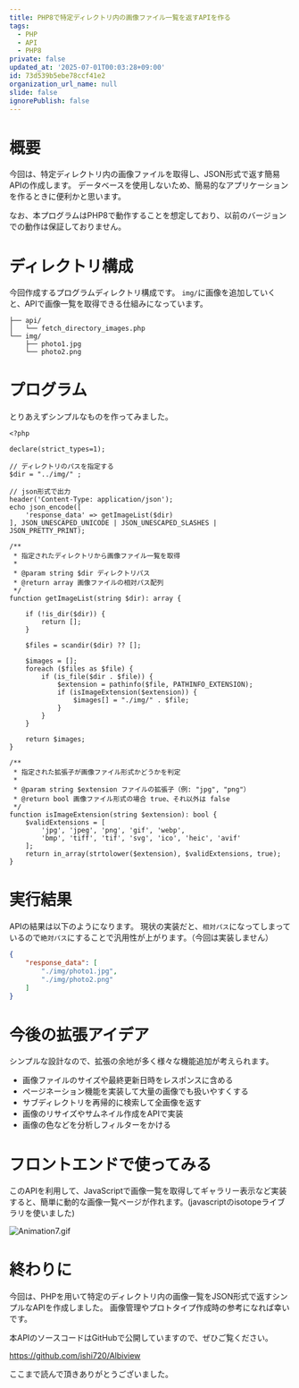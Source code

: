 ```yaml
---
title: PHP8で特定ディレクトリ内の画像ファイル一覧を返すAPIを作る
tags:
  - PHP
  - API
  - PHP8
private: false
updated_at: '2025-07-01T00:03:28+09:00'
id: 73d539b5ebe78ccf41e2
organization_url_name: null
slide: false
ignorePublish: false
---
```

# 概要

今回は、特定ディレクトリ内の画像ファイルを取得し、JSON形式で返す簡易APIの作成します。
データベースを使用しないため、簡易的なアプリケーションを作るときに便利かと思います。

なお、本プログラムはPHP8で動作することを想定しており、以前のバージョンでの動作は保証しておりません。


# ディレクトリ構成

今回作成するプログラムディレクトリ構成です。
`img/`に画像を追加していくと、APIで画像一覧を取得できる仕組みになっています。

```
├── api/
│   └── fetch_directory_images.php
└── img/
    ├── photo1.jpg
    └── photo2.png
```

# プログラム

とりあえずシンプルなものを作ってみました。

```php:fetch_directory_images.php
<?php

declare(strict_types=1);

// ディレクトリのパスを指定する
$dir = "../img/" ;

// json形式で出力
header('Content-Type: application/json');
echo json_encode([
    'response_data' => getImageList($dir)
], JSON_UNESCAPED_UNICODE | JSON_UNESCAPED_SLASHES | JSON_PRETTY_PRINT);

/**
 * 指定されたディレクトリから画像ファイル一覧を取得
 *
 * @param string $dir ディレクトリパス
 * @return array 画像ファイルの相対パス配列
 */
function getImageList(string $dir): array {

    if (!is_dir($dir)) {
        return [];
    }

    $files = scandir($dir) ?? [];

    $images = [];
    foreach ($files as $file) {
        if (is_file($dir . $file)) {
            $extension = pathinfo($file, PATHINFO_EXTENSION);
            if (isImageExtension($extension)) {
                $images[] = "./img/" . $file;
            }
        }
    }

    return $images;
}

/**
 * 指定された拡張子が画像ファイル形式かどうかを判定
 *
 * @param string $extension ファイルの拡張子（例: "jpg", "png"）
 * @return bool 画像ファイル形式の場合 true、それ以外は false
 */
function isImageExtension(string $extension): bool {
    $validExtensions = [
        'jpg', 'jpeg', 'png', 'gif', 'webp',
        'bmp', 'tiff', 'tif', 'svg', 'ico', 'heic', 'avif'
    ];
    return in_array(strtolower($extension), $validExtensions, true);
}

```

# 実行結果

APIの結果は以下のようになります。
現状の実装だと、`相対パス`になってしまっているので`絶対パス`にすることで汎用性が上がります。（今回は実装しません）

```json
{
    "response_data": [
        "./img/photo1.jpg",
        "./img/photo2.png"
    ]
}
```

# 今後の拡張アイデア

シンプルな設計なので、拡張の余地が多く様々な機能追加が考えられます。

- 画像ファイルのサイズや最終更新日時をレスポンスに含める
- ページネーション機能を実装して大量の画像でも扱いやすくする
- サブディレクトリを再帰的に検索して全画像を返す
- 画像のリサイズやサムネイル作成をAPIで実装
- 画像の色などを分析しフィルターをかける

# フロントエンドで使ってみる

このAPIを利用して、JavaScriptで画像一覧を取得してギャラリー表示など実装すると、簡単に動的な画像一覧ページが作れます。(javascriptのisotopeライブラリを使いました)

![Animation7.gif](https://qiita-image-store.s3.ap-northeast-1.amazonaws.com/0/473097/cd5bb3c8-06de-40e0-9c24-be6afa115808.gif)



# 終わりに

今回は、PHPを用いて特定のディレクトリ内の画像一覧をJSON形式で返すシンプルなAPIを作成しました。
画像管理やプロトタイプ作成時の参考になれば幸いです。

本APIのソースコードはGitHubで公開していますので、ぜひご覧ください。

https://github.com/ishi720/Albiview

ここまで読んで頂きありがとうございました。
